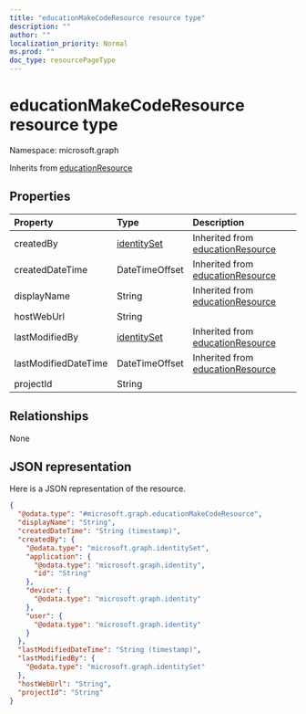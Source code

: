 ```yaml
---
title: "educationMakeCodeResource resource type"
description: ""
author: ""
localization_priority: Normal
ms.prod: ""
doc_type: resourcePageType
---
```


# educationMakeCodeResource resource type


Namespace: microsoft.graph




Inherits from [educationResource](../resources/educationresource.md)

## Properties
|Property|Type|Description|
|:---|:---|:---|
|createdBy|[identitySet](../resources/identityset.md)| Inherited from [educationResource](../resources/educationresource.md)|
|createdDateTime|DateTimeOffset| Inherited from [educationResource](../resources/educationresource.md)|
|displayName|String| Inherited from [educationResource](../resources/educationresource.md)|
|hostWebUrl|String||
|lastModifiedBy|[identitySet](../resources/identityset.md)| Inherited from [educationResource](../resources/educationresource.md)|
|lastModifiedDateTime|DateTimeOffset| Inherited from [educationResource](../resources/educationresource.md)|
|projectId|String||

## Relationships
None

## JSON representation
Here is a JSON representation of the resource.
<!-- {
  "blockType": "resource",
  "@odata.type": "microsoft.graph.educationMakeCodeResource"
}
-->
``` json
{
  "@odata.type": "#microsoft.graph.educationMakeCodeResource",
  "displayName": "String",
  "createdDateTime": "String (timestamp)",
  "createdBy": {
    "@odata.type": "microsoft.graph.identitySet",
    "application": {
      "@odata.type": "microsoft.graph.identity",
      "id": "String"
    },
    "device": {
      "@odata.type": "microsoft.graph.identity"
    },
    "user": {
      "@odata.type": "microsoft.graph.identity"
    }
  },
  "lastModifiedDateTime": "String (timestamp)",
  "lastModifiedBy": {
    "@odata.type": "microsoft.graph.identitySet"
  },
  "hostWebUrl": "String",
  "projectId": "String"
}
```

